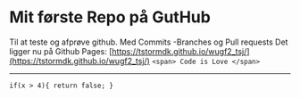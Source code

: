 # Mit første Repo på GutHub

Til at teste og afprøve github.
Med Commits -Branches og Pull requests
Det ligger nu på Github Pages: [https://tstormdk.github.io/wugf2_tsj/](https://tstormdk.github.io/wugf2_tsj/)
`<span> Code is Love </span>`

---
`if(x > 4){
return false;
} ` 
